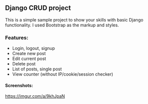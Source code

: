 ## Django CRUD project
This is a simple sample project to show your skills with basic Django functionality.
I used Bootstrap as the markup and styles.

### Features:
- Login, logout, signup
- Create new post
- Edit current post
- Delete post
- List of posts, single post
- View counter (without IP/cookie/session checker)

#### Screenshots:
https://imgur.com/a/9khJpaN